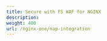```yaml
---
title: Secure with F5 WAF for NGINX
description:
weight: 400
url: /nginx-one/nap-integration
---
```

